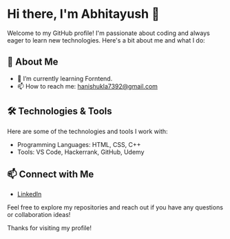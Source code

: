 # Hi there, I'm Abhitayush 👋

Welcome to my GitHub profile! I'm passionate about coding and always eager to learn new technologies. Here's a bit about me and what I do:

## 🚀 About Me

- 🌱 I’m currently learning Forntend.
- 📫 How to reach me: hanishukla7392@gmail.com

## 🛠️ Technologies & Tools

Here are some of the technologies and tools I work with:

- Programming Languages: HTML, CSS, C++
- Tools: VS Code, Hackerrank, GitHub, Udemy

## 📫 Connect with Me

- [LinkedIn](https://www.linkedin.com/in/abhitayush?utm_source=share&utm_campaign=share_via&utm_content=profile&utm_medium=android_app)

Feel free to explore my repositories and reach out if you have any questions or collaboration ideas!

Thanks for visiting my profile!
